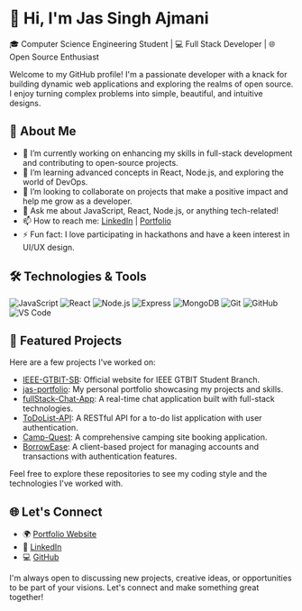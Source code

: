 # 👋 Hi, I'm Jas Singh Ajmani

🎓 Computer Science Engineering Student | 💻 Full Stack Developer | 🌐 Open Source Enthusiast

Welcome to my GitHub profile! I'm a passionate developer with a knack for building dynamic web applications and exploring the realms of open source. I enjoy turning complex problems into simple, beautiful, and intuitive designs.

## 🚀 About Me

- 🔭 I’m currently working on enhancing my skills in full-stack development and contributing to open-source projects.
- 🌱 I’m learning advanced concepts in React, Node.js, and exploring the world of DevOps.
- 👯 I’m looking to collaborate on projects that make a positive impact and help me grow as a developer.
- 💬 Ask me about JavaScript, React, Node.js, or anything tech-related!
- 📫 How to reach me: [LinkedIn](https://linkedin.com/in/jas-singh-ajmani) | [Portfolio](https://jas-singhportfolio.vercel.app/)
- ⚡ Fun fact: I love participating in hackathons and have a keen interest in UI/UX design.

## 🛠️ Technologies & Tools

![JavaScript](https://img.shields.io/badge/-JavaScript-black?style=flat-square&logo=javascript)
![React](https://img.shields.io/badge/-React-black?style=flat-square&logo=react)
![Node.js](https://img.shields.io/badge/-Node.js-black?style=flat-square&logo=node.js)
![Express](https://img.shields.io/badge/-Express-black?style=flat-square&logo=express)
![MongoDB](https://img.shields.io/badge/-MongoDB-black?style=flat-square&logo=mongodb)
![Git](https://img.shields.io/badge/-Git-black?style=flat-square&logo=git)
![GitHub](https://img.shields.io/badge/-GitHub-black?style=flat-square&logo=github)
![VS Code](https://img.shields.io/badge/-VS%20Code-black?style=flat-square&logo=visual-studio-code)



## 📌 Featured Projects

Here are a few projects I've worked on:

- [IEEE-GTBIT-SB](https://github.com/jas001469/IEEE-GTBIT-SB): Official website for IEEE GTBIT Student Branch.
- [jas-portfolio](https://github.com/jas001469/jas-portfolio): My personal portfolio showcasing my projects and skills.
- [fullStack-Chat-App](https://github.com/jas001469/fullStack-Chat-App): A real-time chat application built with full-stack technologies.
- [ToDoList-API](https://github.com/jas001469/ToDoList-API): A RESTful API for a to-do list application with user authentication.
- [Camp-Quest](https://github.com/jas001469/Camp-Quest): A comprehensive camping site booking application.
- [BorrowEase](https://github.com/jas001469/BorrowEase): A client-based project for managing accounts and transactions with authentication features.



Feel free to explore these repositories to see my coding style and the technologies I've worked with.

## 🌐 Let's Connect

- 🌍 [Portfolio Website](https://jas-singhportfolio.vercel.app/)
- 💼 [LinkedIn](https://linkedin.com/in/jas-singh-ajmani)
- 💻 [GitHub](https://github.com/jas001469)

I'm always open to discussing new projects, creative ideas, or opportunities to be part of your visions. Let's connect and make something great together!

